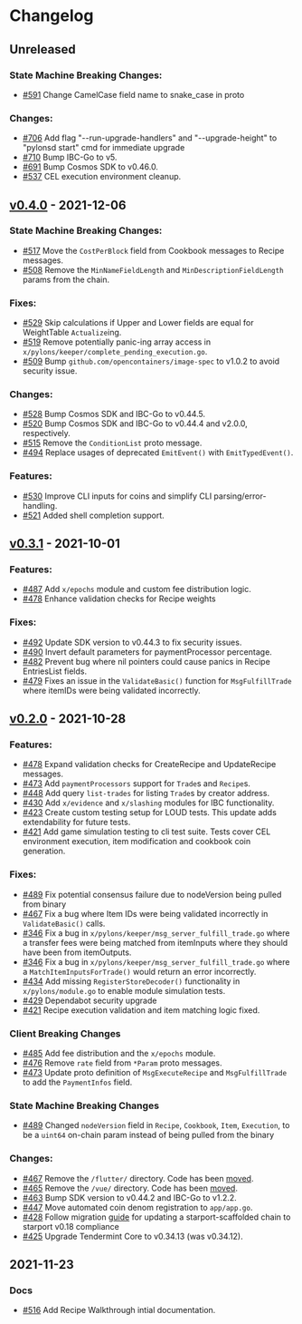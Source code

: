 # Changelog

## Unreleased 

### State Machine Breaking Changes:

- [#591](https://github.com/Pylons-tech/pylons/pull/591) Change CamelCase field name to snake_case in proto

### Changes:
- [#706](https://github.com/Pylons-tech/pylons/pull/706) Add flag "--run-upgrade-handlers" and "--upgrade-height" to "pylonsd start" cmd for immediate upgrade
- [#710](https://github.com/Pylons-tech/pylons/pull/710) Bump IBC-Go to v5.
- [#691](https://github.com/Pylons-tech/pylons/pull/691) Bump Cosmos SDK to v0.46.0.
- [#537](https://github.com/Pylons-tech/pylons/pull/537) CEL execution environment cleanup.
 
## [v0.4.0](https://github.com/Pylons-tech/pylons/releases/tag/v0.4.0) - 2021-12-06

### State Machine Breaking Changes:

- [#517](https://github.com/Pylons-tech/pylons/pull/517) Move the `CostPerBlock` field from Cookbook messages to Recipe messages.
- [#508](https://github.com/Pylons-tech/pylons/pull/508) Remove the `MinNameFieldLength` and `MinDescriptionFieldLength` params from the chain.

### Fixes:

- [#529](https://github.com/Pylons-tech/pylons/pull/529) Skip calculations if Upper and Lower fields are equal for WeightTable `Actualize`ing.
- [#519](https://github.com/Pylons-tech/pylons/pull/519) Remove potentially panic-ing array access in `x/pylons/keeper/complete_pending_execution.go`.
- [#509](https://github.com/Pylons-tech/pylons/pull/509) Bump `github.com/opencontainers/image-spec` to v1.0.2 to avoid security issue.

### Changes:

- [#528](https://github.com/Pylons-tech/pylons/pull/528) Bump Cosmos SDK and IBC-Go to v0.44.5.
- [#520](https://github.com/Pylons-tech/pylons/pull/520) Bump Cosmos SDK and IBC-Go to v0.44.4 and v2.0.0, respectively.
- [#515](https://github.com/Pylons-tech/pylons/pull/515) Remove the `ConditionList` proto message.
- [#494](https://github.com/Pylons-tech/pylons/pull/494) Replace usages of deprecated `EmitEvent()` with `EmitTypedEvent()`.

### Features:

- [#530](https://github.com/Pylons-tech/pylons/pull/530) Improve CLI inputs for coins and simplify CLI parsing/error-handling.
- [#521](https://github.com/Pylons-tech/pylons/pull/521) Added shell completion support.

## [v0.3.1](https://github.com/Pylons-tech/pylons/releases/tag/v0.3.1) - 2021-10-01

### Features:

- [#487](https://github.com/Pylons-tech/pylons/pull/487) Add `x/epochs` module and custom fee distribution logic.
- [#478](https://github.com/Pylons-tech/pylons/pull/478) Enhance validation checks for Recipe weights

### Fixes:

- [#492](https://github.com/Pylons-tech/pylons/pull/492) Update SDK version to v0.44.3 to fix security issues.
- [#490](https://github.com/Pylons-tech/pylons/pull/490) Invert default parameters for paymentProcessor percentage.
- [#482](https://github.com/Pylons-tech/pylons/pull/482) Prevent bug where nil pointers could cause panics in Recipe EntriesList fields.
- [#479](https://github.com/Pylons-tech/pylons/pull/479) Fixes an issue in the `ValidateBasic()` function for `MsgFulfillTrade` where itemIDs were being validated incorrectly.

## [v0.2.0](https://github.com/Pylons-tech/pylons/releases/tag/v0.2.0) - 2021-10-28

### Features:

- [#478](https://github.com/Pylons-tech/pylons/pull/478) Expand validation checks for CreateRecipe and UpdateRecipe messages.
- [#473](https://github.com/Pylons-tech/pylons/pull/473) Add `paymentProcessors` support for `Trade`s and `Recipe`s.
- [#448](https://github.com/Pylons-tech/pylons/pull/448) Add query `list-trades` for listing `Trade`s by creator address.
- [#430](https://github.com/Pylons-tech/pylons/pull/430) Add `x/evidence` and `x/slashing` modules for IBC functionality.
- [#423](https://github.com/Pylons-tech/pylons/pull/423) Create custom testing setup for LOUD tests. This update adds extendability for future tests.
- [#421](https://github.com/Pylons-tech/pylons/pull/421) Add game simulation testing to cli test suite. Tests cover CEL environment execution, item modification and cookbook coin generation.

### Fixes:

- [#489](https://github.com/Pylons-tech/pylons/pull/489) Fix potential consensus failure due to nodeVersion being pulled from binary
- [#467](https://github.com/Pylons-tech/pylons/pull/467) Fix a bug where Item IDs were being validated incorrectly in `ValidateBasic()` calls.
- [#346](https://github.com/Pylons-tech/pylons/pull/436) Fix a bug in `x/pylons/keeper/msg_server_fulfill_trade.go` where a transfer fees were being matched from itemInputs where they should have been from itemOutputs.
- [#346](https://github.com/Pylons-tech/pylons/pull/436) Fix a bug in `x/pylons/keeper/msg_server_fulfill_trade.go` where a `MatchItemInputsForTrade()` would return an error incorrectly.
- [#434](https://github.com/Pylons-tech/pylons/pull/434) Add missing `RegisterStoreDecoder()` functionality in `x/pylons/module.go` to enable module simulation tests.
- [#429](https://github.com/Pylons-tech/pylons/pull/429) Dependabot security upgrade
- [#421](https://github.com/Pylons-tech/pylons/pull/421) Recipe execution validation and item matching logic fixed.

### Client Breaking Changes

- [#485](https://github.com/Pylons-tech/pylons/pull/485) Add fee distribution and the `x/epochs` module.
- [#476](https://github.com/Pylons-tech/pylons/pull/476) Remove `rate` field from `*Param` proto messages.
- [#473](https://github.com/Pylons-tech/pylons/pull/473) Update proto definition of `MsgExecuteRecipe` and `MsgFulfillTrade` to add the `PaymentInfos` field.

### State Machine Breaking Changes

- [#489](https://github.com/Pylons-tech/pylons/pull/489) Changed `nodeVersion` field in `Recipe`, `Cookbook`, `Item`, `Execution`, to be a `uint64` on-chain param instead of being pulled from the binary

### Changes:

- [#467](https://github.com/Pylons-tech/pylons/pull/467) Remove the `/flutter/` directory. Code has been [moved](https://github.com/Pylons-tech/flutter_wallet).
- [#465](https://github.com/Pylons-tech/pylons/pull/465) Remove the `/vue/` directory. Code has been [moved](https://github.com/Pylons-tech/pylons-web).
- [#463](https://github.com/Pylons-tech/pylons/pull/463) Bump SDK version to v0.44.2 and IBC-Go to v1.2.2.
- [#447](https://github.com/Pylons-tech/pylons/pull/447) Move automated coin denom registration to `app/app.go`.
- [#428](https://github.com/Pylons-tech/pylons/pull/428) Follow migration [guide](https://github.com/tendermint/starport/blob/v0.18.0/docs/migration/index.md) for updating a starport-scaffolded chain to starport v0.18 compliance
- [#425](https://github.com/Pylons-tech/pylons/pull/425) Upgrade Tendermint Core to v0.34.13 (was v0.34.12).

## 2021-11-23

### Docs

- [#516](https://github.com/Pylons-tech/pylons/pull/516) Add Recipe Walkthrough intial documentation.

